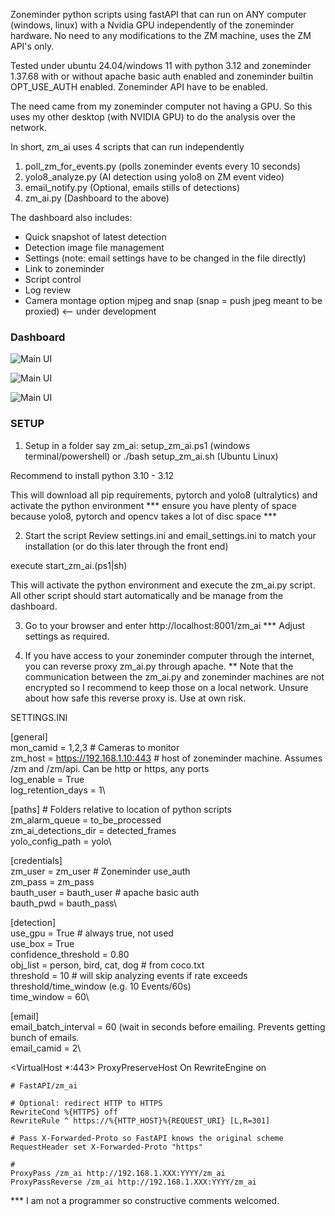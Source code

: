 Zoneminder python scripts using fastAPI that can run on ANY computer (windows, linux) with a Nvidia GPU independently of the zoneminder hardware. No need to any modifications to the ZM machine, uses the ZM API's only.

Tested under ubuntu 24.04/windows 11 with python 3.12 and zoneminder 1.37.68 with or without apache basic auth enabled and zoneminder builtin OPT_USE_AUTH enabled. Zoneminder API have to be enabled.

The need came from my zoneminder computer not having a GPU. So this uses my other desktop (with NVIDIA GPU) to do the analysis over the network.

In short, zm_ai uses 4 scripts that can run independently
1) poll_zm_for_events.py (polls zoneminder events every 10 seconds)
2) yolo8_analyze.py (AI detection using yolo8 on ZM event video)
3) email_notify.py (Optional, emails stills of detections)
4) zm_ai.py (Dashboard to the above)

The dashboard also includes:
- Quick snapshot of latest detection
- Detection image file management
- Settings (note: email settings have to be changed in the file directly)
- Link to zoneminder
- Script control
- Log review
- Camera montage option mjpeg and snap (snap = push jpeg meant to be proxied) <-- under development

### Dashboard
![Main UI](images/dashboard.jpg)

![Main UI](images/detected.jpg)

![Main UI](images/montage.jpg)

### SETUP
1) Setup in a folder say zm_ai:
setup_zm_ai.ps1 (windows terminal/powershell)
or
./bash setup_zm_ai.sh (Ubuntu Linux)

Recommend to install python 3.10 - 3.12

This will download all pip requirements, pytorch and yolo8 (ultralytics) and activate the python environment
*** ensure you have plenty of space because yolo8, pytorch and opencv takes a lot of disc space ***

2) Start the script
Review settings.ini and email_settings.ini to match your installation (or do this later through the front end)

execute start_zm_ai.(ps1|sh)

This will activate the python environment and execute the zm_ai.py script. 
All other script should start automatically and be manage from the dashboard.

3) Go to your browser and enter http://localhost:8001/zm_ai
*** Adjust settings as required.

4) If you have access to your zoneminder computer through the internet, you can reverse proxy zm_ai.py through apache.
** Note that the communication between the zm_ai.py and zoneminder machines are not encrypted so I recommend to keep those on a local network. Unsure about how safe this reverse proxy is. Use at own risk.

SETTINGS.INI

[general]\
mon_camid = 1,2,3 # Cameras to monitor\
zm_host = https://192.168.1.10:443 # host of zoneminder machine. Assumes /zm and /zm/api. Can be http or https, any ports\
log_enable = True\
log_retention_days = 1\

[paths] # Folders relative to location of python scripts\
zm_alarm_queue = to_be_processed\
zm_ai_detections_dir = detected_frames\
yolo_config_path = yolo\

[credentials]\
zm_user = zm_user # Zoneminder use_auth\
zm_pass = zm_pass\
bauth_user = bauth_user # apache basic auth\
bauth_pwd = bauth_pass\

[detection]\
use_gpu = True # always true, not used\
use_box = True\
confidence_threshold = 0.80\
obj_list = person, bird, cat, dog # from coco.txt\
threshold = 10 # will skip analyzing events if rate exceeds threshold/time_window (e.g. 10 Events/60s)\
time_window = 60\

[email]\
email_batch_interval = 60 (wait in seconds before emailing. Prevents getting bunch of emails.\
email_camid = 2\


<VirtualHost *:443>
    ProxyPreserveHost On
    RewriteEngine on

    # FastAPI/zm_ai

    # Optional: redirect HTTP to HTTPS
    RewriteCond %{HTTPS} off
    RewriteRule ^ https://%{HTTP_HOST}%{REQUEST_URI} [L,R=301]

    # Pass X-Forwarded-Proto so FastAPI knows the original scheme
    RequestHeader set X-Forwarded-Proto "https"

    #
    ProxyPass /zm_ai http://192.168.1.XXX:YYYY/zm_ai
    ProxyPassReverse /zm_ai http://192.168.1.XXX:YYYY/zm_ai

</VirtualHost>

*** I am not a programmer so constructive comments welcomed.
